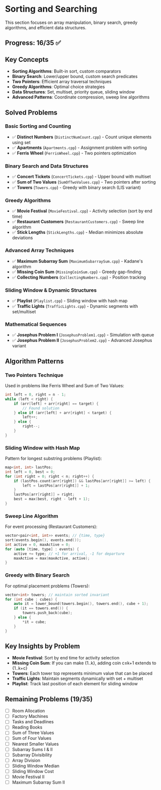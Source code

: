 # Sorting and Searching

This section focuses on array manipulation, binary search, greedy algorithms, and efficient data structures.

## Progress: 16/35 ✅

## Key Concepts
- **Sorting Algorithms**: Built-in sort, custom comparators
- **Binary Search**: Lower/upper bound, custom search predicates
- **Two Pointers**: Efficient array traversal techniques
- **Greedy Algorithms**: Optimal choice strategies
- **Data Structures**: Set, multiset, priority queue, sliding window
- **Advanced Patterns**: Coordinate compression, sweep line algorithms

## Solved Problems

### Basic Sorting and Counting
- ✅ **Distinct Numbers** (`DistinctNumCount.cpp`) - Count unique elements using set
- ✅ **Apartments** (`Apartments.cpp`) - Assignment problem with sorting
- ✅ **Ferris Wheel** (`FerrisWheel.cpp`) - Two pointers optimization

### Binary Search and Data Structures  
- ✅ **Concert Tickets** (`ConcertTickets.cpp`) - Upper bound with multiset
- ✅ **Sum of Two Values** (`SumOfTwoValues.cpp`) - Two pointers after sorting
- ✅ **Towers** (`Towers.cpp`) - Greedy with binary search (LIS variant)

### Greedy Algorithms
- ✅ **Movie Festival** (`MovieFestival.cpp`) - Activity selection (sort by end time)
- ✅ **Restaurant Customers** (`RestaurantCustomers.cpp`) - Sweep line algorithm
- ✅ **Stick Lengths** (`StickLengths.cpp`) - Median minimizes absolute deviations

### Advanced Array Techniques
- ✅ **Maximum Subarray Sum** (`MaximumSubarraySum.cpp`) - Kadane's algorithm
- ✅ **Missing Coin Sum** (`MissingCoinSum.cpp`) - Greedy gap-finding
- ✅ **Collecting Numbers** (`CollectingNumbers.cpp`) - Position tracking

### Sliding Window & Dynamic Structures
- ✅ **Playlist** (`Playlist.cpp`) - Sliding window with hash map
- ✅ **Traffic Lights** (`TrafficLights.cpp`) - Dynamic segments with set/multiset

### Mathematical Sequences
- ✅ **Josephus Problem I** (`JosephusProblem1.cpp`) - Simulation with queue
- ✅ **Josephus Problem II** (`JosephusProblem2.cpp`) - Advanced Josephus variant

## Algorithm Patterns

### Two Pointers Technique
Used in problems like Ferris Wheel and Sum of Two Values:
```cpp
int left = 0, right = n - 1;
while (left < right) {
    if (arr[left] + arr[right] == target) {
        // Found solution
    } else if (arr[left] + arr[right] < target) {
        left++;
    } else {
        right--;
    }
}
```

### Sliding Window with Hash Map
Pattern for longest substring problems (Playlist):
```cpp
map<int, int> lastPos;
int left = 0, best = 0;
for (int right = 0; right < n; right++) {
    if (lastPos.count(arr[right]) && lastPos[arr[right]] >= left) {
        left = lastPos[arr[right]] + 1;
    }
    lastPos[arr[right]] = right;
    best = max(best, right - left + 1);
}
```

### Sweep Line Algorithm
For event processing (Restaurant Customers):
```cpp
vector<pair<int, int>> events; // {time, type}
sort(events.begin(), events.end());
int active = 0, maxActive = 0;
for (auto [time, type] : events) {
    active += type; // +1 for arrival, -1 for departure
    maxActive = max(maxActive, active);
}
```

### Greedy with Binary Search
For optimal placement problems (Towers):
```cpp
vector<int> towers; // maintain sorted invariant
for (int cube : cubes) {
    auto it = lower_bound(towers.begin(), towers.end(), cube + 1);
    if (it == towers.end()) {
        towers.push_back(cube);
    } else {
        *it = cube;
    }
}
```

## Key Insights by Problem

- **Movie Festival**: Sort by end time for activity selection
- **Missing Coin Sum**: If you can make {1..k}, adding coin c≤k+1 extends to {1..k+c}
- **Towers**: Each tower top represents minimum value that can be placed
- **Traffic Lights**: Maintain segments dynamically with set + multiset
- **Playlist**: Track last position of each element for sliding window

## Remaining Problems (19/35)
- [ ] Room Allocation
- [ ] Factory Machines
- [ ] Tasks and Deadlines
- [ ] Reading Books
- [ ] Sum of Three Values
- [ ] Sum of Four Values
- [ ] Nearest Smaller Values
- [ ] Subarray Sums I & II
- [ ] Subarray Divisibility
- [ ] Array Division
- [ ] Sliding Window Median
- [ ] Sliding Window Cost
- [ ] Movie Festival II
- [ ] Maximum Subarray Sum II
